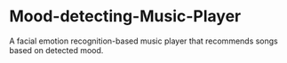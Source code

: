 # Mood-detecting-Music-Player
A facial emotion recognition-based music player that recommends songs based on detected mood.
